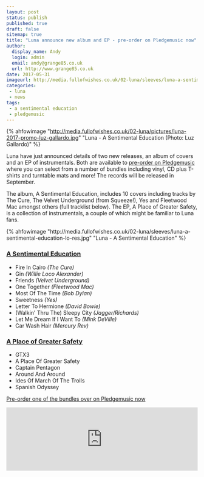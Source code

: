 ```yaml
---
layout: post
status: publish
published: true
draft: false
sitemap: true
title: "Luna announce new album and EP - pre-order on Pledgemusic now"
author:
  display_name: Andy
  login: admin
  email: andy@grange85.co.uk
  url: http://www.grange85.co.uk
date: 2017-05-31
imageurl: http://media.fullofwishes.co.uk/02-luna/sleeves/luna-a-sentimental-education-lo-res.jpg
categories:
 - luna
 - news
tags:
 - a sentimental education
 - pledgemusic
---
```

{% ahfowimage "http://media.fullofwishes.co.uk/02-luna/pictures/luna-2017-promo-luz-gallardo.jpg" "Luna - A Sentimental Education (Photo: Luz Gallardo)" %}

<p class="lead">Luna have just announced details of two new releases, an album of covers and an EP of instrumentals. Both are available to <a href="http://www.pledgemusic.com/projects/luna2">pre-order on Pledgemusic</a> where you can select from a number of bundles including vinyl, CD plus T-shirts and turntable mats and more! The records will be released in September.</p>
<p>The album, A Sentimental Education, includes 10 covers including tracks by The Cure, The Velvet Underground (from Squeeze!), Yes and Fleetwood Mac amongst others (full tracklist below). The EP, A Place of Greater Safety, is a collection of instrumentals, a couple of which might be familiar to Luna fans.</p>
<div class="col-md-6 pull-right">{% ahfowimage "http://media.fullofwishes.co.uk/02-luna/sleeves/luna-a-sentimental-education-lo-res.jpg" "Luna - A Sentimental Education" %}</div>
<h3><a href="http://db.fullofwishes.co.uk/luna/releases/luna-a-sentimental-education/">A Sentimental Education</a></h3>
<ul><li>Fire In Cairo <em>(The Cure)</em></li>
<li>Gin <em>(Willie Loco Alexander)</em></li>
<li>Friends <em>(Velvet Underground)</em></li>
<li>One Together <em>(Fleetwood Mac)</em></li>
<li>Most Of The Time <em>(Bob Dylan)</em></li>
<li>Sweetness <em>(Yes)</em></li>
<li>Letter To Hermione <em>(David Bowie)</em></li>
<li>(Walkin' Thru The) Sleepy City <em>(Jagger/Richards)</em></li>
<li>Let Me Dream If I Want To <em>(Mink DeVille)</em></li>
<li>Car Wash Hair <em>(Mercury Rev)</em></li></ul>

<h3><a href="http://db.fullofwishes.co.uk/luna/releases/luna-a-place-of-greater-safety/">A Place of Greater Safety</a></h3>
<ul><li>GTX3</li>
<li>A Place Of Greater Safety</li>
<li>Captain Pentagon</li>
<li>Around And Around</li>
<li>Ides Of March Of The Trolls</li>
<li>Spanish Odyssey</li></ul>

<a href="http://www.pledgemusic.com/projects/luna2">Pre-order one of the bundles over on Pledgemusic now </a>

<iframe width="100%" height="166" scrolling="no" frameborder="no" src="https://w.soundcloud.com/player/?url=https%3A//api.soundcloud.com/tracks/325069392&amp;color=ff5500&amp;auto_play=false&amp;hide_related=false&amp;show_comments=true&amp;show_user=true&amp;show_reposts=false"></iframe>

